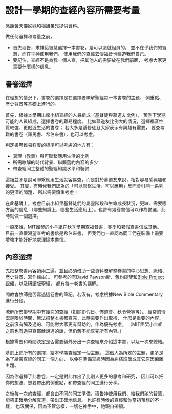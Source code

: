 # 設計一學期的查經內容所需要考量

感謝黃天儀姊妹和楊旭弟兄提供資料。

做任何選擇和考量之前，

- 首先禱告，求神給智慧選擇一本書卷，是可以造就組員的。
並不在乎我們的智慧，而在乎神使用我們，
使用我們的查經去傳福音也建造我們自己。
- 要記住，查經不是為我一個人查，把其他人的需要放在我們前面，
考慮大家更需要什麼樣的信息。

## 書卷選擇

在理想的情況下，書卷的選擇是在選擇者瞭解聖經每一本書卷的主題、
側重點、歷史背景等基礎上進行的。

首先，根據本學期出席小組查經的人員組成（基督徒與慕道友比例），
預測下學期可能的人員組成，選擇書卷的難易程度。
比如慕道友比例大的情況，選擇福音性質較強、更貼近生活的書卷；
若大多是基督徒且大家表示有興趣有需要，
要查考難的書卷（羅馬書、希伯來書），也可以考慮。

判定書卷難易程度的標準可以考慮的地方有：

- 真理（教義）與可聯繫應用生活的比例
- 所需瞭解的時代背景、聯繫舊約內容的多少
- 帶查經同工整體的聖經知識水平和裝備

這裡並不是說可聯繫應用生活就容易查，而是對於慕道友來說，相對容易感興趣和接受。
其實，有時候我們認為的「可以聯繫生活，可以應用」反而會引開一系列的更深的問題，
所以需要慎重考慮！

在此基礎上，考慮目前小組里基督徒們的屬靈階段和生命成長狀況，更缺、需要哪方面的信息
（哪些知識上，哪些生活應用上）。也許有幾卷書信可以作為備選，此時就做一個選擇。

一般來說，MIT團契的小羊組在秋季學期查福音書，春季和暑假查書信或其他。
目前一直很渴望查考的書信是希伯來書，
但我們也一直認為同工們在裝備上需要增強才能好好地處理這本書信。


## 內容選擇

先把整卷書內容讀兩三遍，並且必須借助一些資料瞭解整卷書的中心思想、脈絡、歷史背景、寫作緣由）。
可參考的有David Pawson新、舊約縱覽和[Bible Project視頻][bibleproject]，以及研讀版聖經，
都有每一卷書的講解。

[bibleproject]: https://bibleproject.com

問教會牧師是否寫過這卷書的筆記。若沒有，考慮根據New Bible Commentary進行分段。

瞭解所安排學期中有幾次的查經（扣除節假日、佈道會、秋令營等等）。
經常的情況是限於時間，無法把整本書都查完，此時需要作出取捨，
什麼是重要的內容、之前沒有觸及過的、可能對大家更有幫助的，作為優先考慮。
（MIT團契小羊組之前也有過只查耶穌說過的話，但仍舊不能查完所有內容。）

根據需要和時間決定是否需要額外分出一次查經來介紹這本書，以及一次來總結。

基於上述所有的選擇，給本學期查經定一個主題。
這個人為所定的主題，更多是為了給帶查經的同工一個方向，
以免在準備查經時因為糾結細節或其它原因偏離主題。

因為你選擇了此書卷，一定是對此作出了比別人更多的思考和研究，
因此可以把你的想法、想要帶出的側重點，和帶查經的同工進行分享。

之後每一次的查經，都會由不同的同工準備，禱告神使用我們、給我們祂的智慧，
能夠正確地分解真道，帶出正確地信息。
也許有時候的查經和你當初預想的不一樣，
也沒關係，因為不管怎樣，一切在神手中，祂親自帶領。
